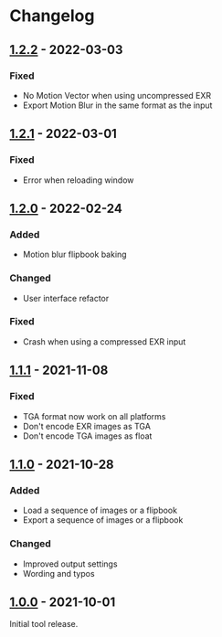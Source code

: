 # Changelog

## [1.2.2] - 2022-03-03

### Fixed

- No Motion Vector when using uncompressed EXR
- Export Motion Blur in the same format as the input

## [1.2.1] - 2022-03-01

### Fixed

- Error when reloading window

## [1.2.0] - 2022-02-24

### Added

- Motion blur flipbook baking

### Changed

- User interface refactor

### Fixed

- Crash when using a compressed EXR input

## [1.1.1] - 2021-11-08

### Fixed

- TGA format now work on all platforms
- Don't encode EXR images as TGA
- Don't encode TGA images as float

## [1.1.0] - 2021-10-28

### Added

- Load a sequence of images or a flipbook
- Export a sequence of images or a flipbook

### Changed

- Improved output settings
- Wording and typos

## [1.0.0] - 2021-10-01

Initial tool release.

[1.2.2]: https://github.com/Tuatara-VFX/TFlow/tree/v1.2.2
[1.2.1]: https://github.com/Tuatara-VFX/TFlow/tree/v1.2.1
[1.2.0]: https://github.com/Tuatara-VFX/TFlow/tree/v1.2.0
[1.1.1]: https://github.com/Tuatara-VFX/TFlow/tree/v1.1.1
[1.1.0]: https://github.com/Tuatara-VFX/TFlow/tree/v1.1.0
[1.0.0]: https://github.com/Tuatara-VFX/TFlow/tree/v1.0.0
